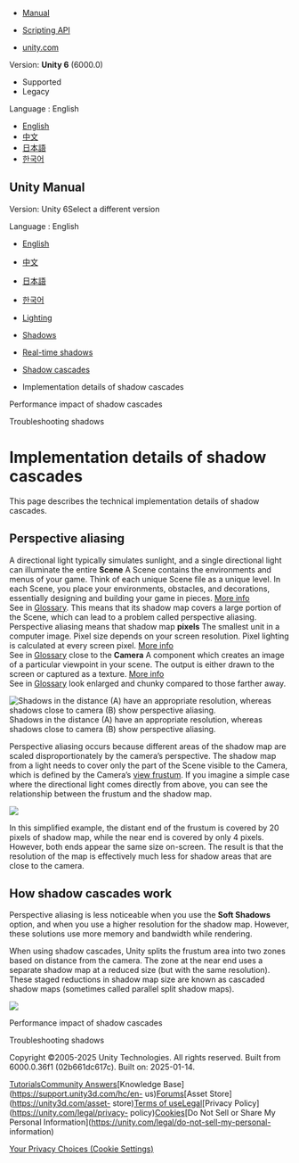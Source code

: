 [](https://docs.unity3d.com)

  * [Manual](../Manual/index.html)
  * [Scripting API](../ScriptReference/index.html)

  * [unity.com](https://unity.com/)

Version: **Unity 6** (6000.0)

  * Supported
  * Legacy

Language : English

  * [English](/Manual/shadow-cascades-implementation-details.html)
  * [中文](/cn/current/Manual/shadow-cascades-implementation-details.html)
  * [日本語](/ja/current/Manual/shadow-cascades-implementation-details.html)
  * [한국어](/kr/current/Manual/shadow-cascades-implementation-details.html)

[](https://docs.unity3d.com)

## Unity Manual

Version: Unity 6Select a different version

Language : English

  * [English](/Manual/shadow-cascades-implementation-details.html)
  * [中文](/cn/current/Manual/shadow-cascades-implementation-details.html)
  * [日本語](/ja/current/Manual/shadow-cascades-implementation-details.html)
  * [한국어](/kr/current/Manual/shadow-cascades-implementation-details.html)

  * [Lighting](LightingOverview.html)
  * [Shadows](Shadows.html)
  * [Real-time shadows](shadow-realtime.html)
  * [Shadow cascades](shadow-cascades-landing.html)
  * Implementation details of shadow cascades

[](shadow-cascades-performance.html)

Performance impact of shadow cascades

[](ShadowPerformance.html)

Troubleshooting shadows

# Implementation details of shadow cascades

This page describes the technical implementation details of shadow cascades.

## Perspective aliasing

A directional light typically simulates sunlight, and a single directional
light can illuminate the entire **Scene** A Scene contains the environments
and menus of your game. Think of each unique Scene file as a unique level. In
each Scene, you place your environments, obstacles, and decorations,
essentially designing and building your game in pieces. [More
info](CreatingScenes.html)  
See in [Glossary](Glossary.html#Scene). This means that its shadow map covers
a large portion of the Scene, which can lead to a problem called perspective
aliasing. Perspective aliasing means that shadow map **pixels** The smallest
unit in a computer image. Pixel size depends on your screen resolution. Pixel
lighting is calculated at every screen pixel. [More
info](ShadowPerformance.html)  
See in [Glossary](Glossary.html#pixel) close to the **Camera** A component
which creates an image of a particular viewpoint in your scene. The output is
either drawn to the screen or captured as a texture. [More
info](CamerasOverview.html)  
See in [Glossary](Glossary.html#Camera) look enlarged and chunky compared to
those farther away.

![Shadows in the distance \(A\) have an appropriate resolution, whereas
shadows close to camera \(B\) show perspective
aliasing.](../uploads/Main/DirShadowAliasing.jpg) Shadows in the distance (A)
have an appropriate resolution, whereas shadows close to camera (B) show
perspective aliasing.

Perspective aliasing occurs because different areas of the shadow map are
scaled disproportionately by the camera’s perspective. The shadow map from a
light needs to cover only the part of the Scene visible to the Camera, which
is defined by the Camera’s [view frustum](UnderstandingFrustum.html). If you
imagine a simple case where the directional light comes directly from above,
you can see the relationship between the frustum and the shadow map.

![](../uploads/Main/ShadMapFrustumDiagram.svg)

In this simplified example, the distant end of the frustum is covered by 20
pixels of shadow map, while the near end is covered by only 4 pixels. However,
both ends appear the same size on-screen. The result is that the resolution of
the map is effectively much less for shadow areas that are close to the
camera.

## How shadow cascades work

Perspective aliasing is less noticeable when you use the **Soft Shadows**
option, and when you use a higher resolution for the shadow map. However,
these solutions use more memory and bandwidth while rendering.

When using shadow cascades, Unity splits the frustum area into two zones based
on distance from the camera. The zone at the near end uses a separate shadow
map at a reduced size (but with the same resolution). These staged reductions
in shadow map size are known as cascaded shadow maps (sometimes called
parallel split shadow maps).

![](../uploads/Main/ShadMapCascadeDiagram.svg)

[](shadow-cascades-performance.html)

Performance impact of shadow cascades

[](ShadowPerformance.html)

Troubleshooting shadows

Copyright ©2005-2025 Unity Technologies. All rights reserved. Built from
6000.0.36f1 (02b661dc617c). Built on: 2025-01-14.

[Tutorials](https://learn.unity.com/)[Community
Answers](https://answers.unity3d.com)[Knowledge
Base](https://support.unity3d.com/hc/en-
us)[Forums](https://forum.unity3d.com)[Asset Store](https://unity3d.com/asset-
store)[Terms of
use](https://docs.unity3d.com/Manual/TermsOfUse.html)[Legal](https://unity.com/legal)[Privacy
Policy](https://unity.com/legal/privacy-
policy)[Cookies](https://unity.com/legal/cookie-policy)[Do Not Sell or Share
My Personal Information](https://unity.com/legal/do-not-sell-my-personal-
information)

[Your Privacy Choices (Cookie Settings)](javascript:void\(0\);)

